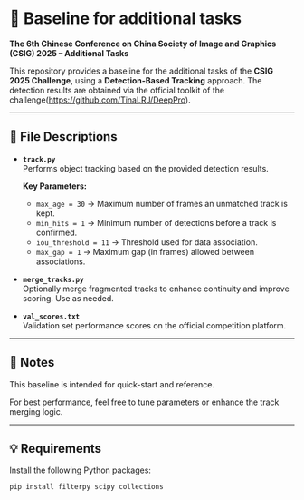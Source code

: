 # 🎯 Baseline for additional tasks 
**The 6th Chinese Conference on China Society of Image and Graphics (CSIG) 2025 – Additional Tasks**

This repository provides a baseline for the additional tasks of the **CSIG 2025 Challenge**, using a **Detection-Based Tracking** approach. The detection results are obtained via the official toolkit of the challenge(https://github.com/TinaLRJ/DeepPro).

---

## 📁 File Descriptions

- **`track.py`**  
  Performs object tracking based on the provided detection results.

  **Key Parameters:**
  - `max_age = 30` → Maximum number of frames an unmatched track is kept.
  - `min_hits = 1` → Minimum number of detections before a track is confirmed.
  - `iou_threshold = 11` → Threshold used for data association.
  - `max_gap = 1` → Maximum gap (in frames) allowed between associations.

- **`merge_tracks.py`**  
  Optionally merge fragmented tracks to enhance continuity and improve scoring. Use as needed.

- **`val_scores.txt`**  
  Validation set performance scores on the official competition platform.

---

## 📌 Notes

This baseline is intended for quick-start and reference.

For best performance, feel free to tune parameters or enhance the track merging logic.

---

## 💡 Requirements

Install the following Python packages:

```bash
pip install filterpy scipy collections


